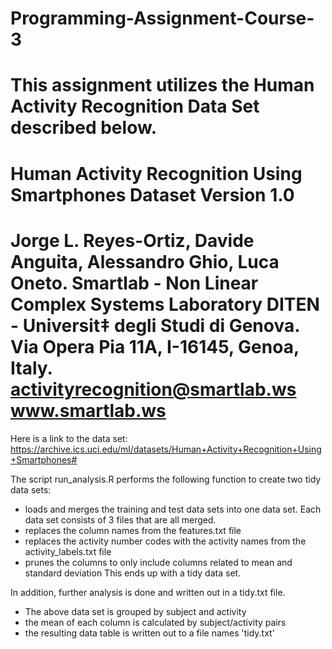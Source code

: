 # Programming-Assignment-Course-3

This assignment utilizes the Human Activity Recognition Data Set described below.
==================================================================
Human Activity Recognition Using Smartphones Dataset
Version 1.0
==================================================================
Jorge L. Reyes-Ortiz, Davide Anguita, Alessandro Ghio, Luca Oneto.
Smartlab - Non Linear Complex Systems Laboratory
DITEN - Universit‡ degli Studi di Genova.
Via Opera Pia 11A, I-16145, Genoa, Italy.
activityrecognition@smartlab.ws
www.smartlab.ws
==================================================================

Here is a link to the data set:
https://archive.ics.uci.edu/ml/datasets/Human+Activity+Recognition+Using+Smartphones#

The script run_analysis.R performs the following function to create two tidy data sets:
 - loads and merges the training and test data sets into one data set.  Each data set consists of 3 files that are all merged.
 - replaces the column names from the features.txt file
 - replaces the activity number codes with the activity names from the activity_labels.txt file
 - prunes the columns to only include columns related to mean and standard deviation
This ends up with a tidy data set.

In addition, further analysis is done and written out in a tidy.txt file.
 - The above data set is grouped by subject and activity
 - the mean of each column is calculated by subject/activity pairs
 - the resulting data table is written out to a file names 'tidy.txt'
 
